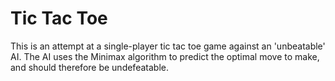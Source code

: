 # Tic Tac Toe

This is an attempt at a single-player tic tac toe game against an 'unbeatable' AI. The AI uses the Minimax algorithm to predict the optimal move to make, and should therefore be undefeatable. 
